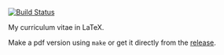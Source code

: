 [![Build
Status](https://travis-ci.org/ItzaPhenix/resume.svg?branch=master)](https://travis-ci.org/ItzaPhenix/resume)

My curriculum vitae in LaTeX.

Make a pdf version using `make` or get it directly from the
[release](https://github.com/ItzaPhenix/resume/releases/download/v1.5/resume.pdf).
